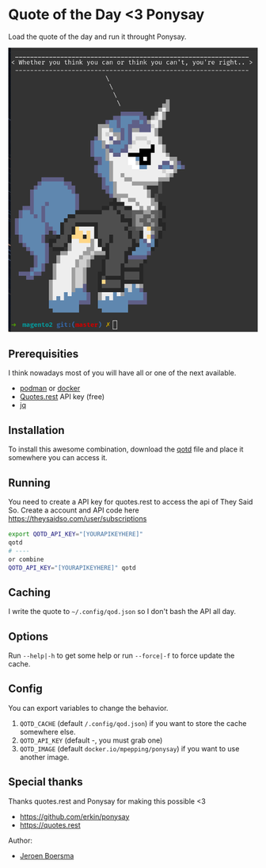 # Quote of the Day <3 Ponysay
Load the quote of the day and run it throught Ponysay.

![Screenshot of a quote of the day wrapped in ponysay](screenshot.png)

## Prerequisities
I think nowadays most of you will have all or one of the next available.

- [podman](https://podman.io/) or [docker](https://www.docker.com/)
- [Quotes.rest](https://quotes.rest/) API key (free)
- [jq](https://jqlang.github.io/jq/)

## Installation
To install this awesome combination, download the [qotd](qotd) file and place it somewhere you can access it.

## Running
You need to create a API key for quotes.rest to access the api of They Said So.
Create a account and API code here https://theysaidso.com/user/subscriptions

```bash
export QOTD_API_KEY="[YOURAPIKEYHERE]"
qotd
# ----
or combine
QOTD_API_KEY="[YOURAPIKEYHERE]" qotd
```

## Caching
I write the quote to `~/.config/qod.json` so I don't bash the API all day.

## Options
Run `--help|-h` to get some help or run `--force|-f` to force update the cache.

## Config
You can export variables to change the behavior.

1. `QOTD_CACHE` (default `/.config/qod.json`) if you want to store the cache somewhere else.
2. `QOTD_API_KEY` (default -, you must grab one) 
3. `QOTD_IMAGE` (default `docker.io/mpepping/ponysay`) if you want to use another image.

## Special thanks
Thanks quotes.rest and Ponysay for making this possible <3

- https://github.com/erkin/ponysay
- https://quotes.rest

Author:
- [Jeroen Boersma](https://github.com/jeroenboersma)
